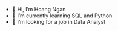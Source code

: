 - 👋 Hi, I’m Hoang Ngan
- 🌱 I’m currently learning SQL and Python
- 💞️ I’m looking for a job in Data Analyst 

<!---
hnngdg/hnngdg is a ✨ special ✨ repository because its `README.md` (this file) appears on your GitHub profile.
You can click the Preview link to take a look at your changes.
--->
